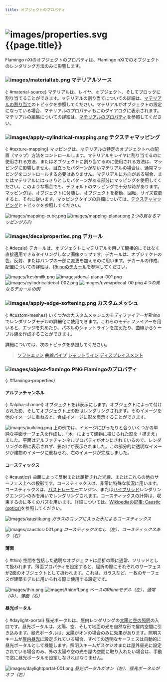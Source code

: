 ```yaml
---
title: オブジェクトのプロパティ
---
```



#  ![images/properties.svg](images/properties.svg) {{page.title}}
Flamingo nXtのオブジェクトのプロパティは、Flamingo nXtでのオブジェクトのレンダリング方法のみに影響します。

### ![images/materialtab.png](images/materialtab.png) マテリアルソース
{: #material-source}
マテリアルは、レイヤ、オブジェクト、そしてブロックに割り当てることができます。マテリアルの割り当てについての詳細は、[マテリアルの割り当て](material_assignment.html)のトピックを参照してください。マテリアルがオブジェクトの設定になっている場合、マテリアルのプロパティもこのダイアログに表示されます。マテリアルの編集についての詳細は、[マテリアルのプロパティ](material-type-simple.html)を参照してください。

### ![images/apply-cylindrical-mapping.png](images/apply-cylindrical-mapping.png) テクスチャマッピング
{: #texture-mapping}
マッピングは、マテリアルの特定のオブジェクトへの配置（マップ）方法をコントロールします。マテリアルをレイヤに割り当てるのに使用される方法、またはオブジェクトに割り当てるのに使用される方法は、マッピングに影響しません。目立ったパターンがないマテリアルの場合は、通常マッピングをコントロールする必要はありません。マテリアルに方向がある場合、またはマテリアルにはっきりとしたパターンがある部分にマッピングを使用してください。このような場合でも、デフォルトのマッピングで十分な時があります。マッピングは、オブジェクトに付随し、オブジェクトを移動、回転、サイズ変更すると、それに従います。マッピングタイプの詳細については、[テクスチャマッピング](http://docs.mcneel.com/rhino/5/help/en-us/index.htm#properties/texturemapping.htm)とトピックを参照してください。

![images/mapping-cube.png](images/mapping-cube.png) ![images/mapping-planar.png](images/mapping-planar.png)
*2つの異なるマッピング方向*

### ![images/decalproperties.png](images/decalproperties.png) デカール
{: #decals}
デカールは、オブジェクトにマテリアルを用いて間接的にではなく直接適用できるタイリングしない画像マップです。デカールは、オブジェクトの色、反射、またはバンプの一部に変更を加えるのに用います。デカールの作成、配置についての詳細は、[Rhinoのデカール](http://docs.mcneel.com/rhino/5/help/en-us/index.htm#properties/decal.htm)を参照してください。

![images/freshmilk.png](images/freshmilk.png) ![images/decal-planar-001.png](images/decal-planar-001.png)
![images/cylindricaldecal-002.png](images/cylindricaldecal-002.png) ![images/uvmapdecal-00.png](images/uvmapdecal-00.png)
*4つの異なるデカールの例*

### ![images/apply-edge-softening.png](images/apply-edge-softening.png) カスタムメッシュ
{: #custom-meshes}
いくつかのカスタムメッシュのモディファイアーがRhinoでレンダリングモデルの詳細化に使用できます。これらのモディファイアーを用いると、エッジを丸めたり、パネルのシャットラインを加えたり、曲線からケーブル線を作成することができます。

詳細については、次のトピックを参照してください。

>[ソフトエッジ](http://docs.mcneel.com/rhino/5/help/en-us/index.htm#commands/applyedgesoftening.htm)
>[曲線パイプ](http://docs.mcneel.com/rhino/5/help/en-us/index.htm#commands/applycurvepiping.htm)
>[シャットライン](http://docs.mcneel.com/rhino/5/help/en-us/index.htm#commands/applyshutlining.htm)
>[ディスプレイスメント](http://docs.mcneel.com/rhino/5/help/en-us/index.htm#commands/applydisplacement.htm)

### ![images/object-flamingo.PNG](images/object-flamingo.PNG) Flamingoのプロパティ
{: #flamingo-properties}

#### アルファチャンネル
{: #alpha-channel}
オブジェクトを非表示にします。オブジェクトによって付けられた影、そしてオブジェクト上の影はレンダリングされます。そのイメージを他のイメージに重ねると、合成イメージに影を表示することができます。

![images/building.png](images/building.png)
上の例では、イメージにぴったりと合ういくつかの単純な平面サーフェスを作成し、「木」によって建物に投じられた影を「捕まえ」ました。平面はアルファチャンネルプロパティがオンにされているので、レンダリングの際に表示されず、影だけが表示されました。この部分的に透明なイメージが建物のイメージに重ねられ、右のイメージが完成しました。

#### コースティックス
{: #caustics}
曲面によって反射または屈折された光線、またはこれらの他のサーフェス上への投影です。コースティックスは、非常に特殊な状況に用います。コースティックスは、[パストレーサー](render-tab.html#path-tracer)エンジン、または[ハイブリッド](render-tab.html#hybrid)レンダリングエンジンのみを用いでレンダリングされます。コースティックスの計算は、収束するのに多くのパスを用います。詳細については、[Wikipediaの記事: Caustic (optics)](http://en.wikipedia.org/wiki/Caustic_(optics))を参照してください。

![images/kaustik.png](images/kaustik.png)
*ガラスのコップに入った水によるコースティックス*

![images/caustics-001.png](images/caustics-001.png)
*コースティックスなし（左）、コースティックスあり（右）*

#### 薄面
{: #thin}
空間を包括した透明なオブジェクトは屈折の際に通常、ソリッドとして扱われます。薄面プロパティを設定すると、屈折の際にそれぞれのサーフェスが2面のオブジェクトとして扱われます。これは、ガラスなど、一枚のサーフェスが建築モデルに用いられる際に使用する設定です。

![images/thin.png](images/thin.png) ![images/thinoff.png](images/thinoff.png)
*ベースのRhinoモデル（左）、通常（中）、薄面（右）*

#### 昼光ポータル
{: #daylight-portal}
昼光ポータルは、屋内レンダリングの[太陽と空の照明](lighting-tab.html#interior-daylight)の入口です。昼光ポータルは、太陽、空、そして地面の光を自然な形で屋内空間に引き込みます。昼光ポータルは、[太陽](sun-and-sky-tabs.html#sun)がオンの場合のみに効果があります。照明スキームが[屋内昼光](lighting-tab.html#interior-daylight)に設定されている場合、すべての透明なサーフェスは自動的に昼光ポータルとして機能します。照明スキームがスタジオまたは屋外昼光に設定されている場合のみ、外の太陽や空の光を屋内空間に取り入れたい場合は、手動で窓に昼光ポータルを設定しなければなりません。

![images/daylightportal-001.png](images/daylightportal-001.png)
*昼光ポータルがオン（左）、昼光ポータルがオフ（右）*
